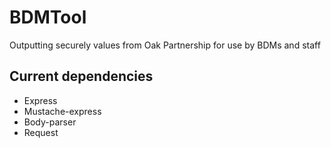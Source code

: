 # BDMTool
Outputting securely values from Oak Partnership for use by BDMs and staff

## Current dependencies
* Express
* Mustache-express
* Body-parser
* Request
